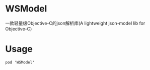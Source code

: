 # WSModel
一款轻量级Objective-C的json解析库(A lightweight json-model lib for Objective-C)

# Usage
`
pod 'WSModel'
`
